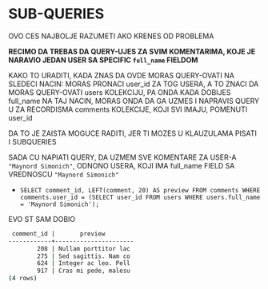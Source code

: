# SUB-QUERIES

OVO CES NAJBOLJE RAZUMETI AKO KRENES OD PROBLEMA

**RECIMO DA TREBAS DA QUERY-UJES ZA SVIM KOMENTARIMA, KOJE JE NARAVIO JEDAN USER SA SPECIFIC `full_name` FIELDOM**

KAKO TO URADITI, KADA ZNAS DA OVDE MORAS QUERY-OVATI NA SLEDECI NACIN: MORAS PRONACI user_id ZA TOG USERA, A  TO ZNACI DA MORAS QUERY-OVATI users KOLEKCIJU, PA ONDA KADA DOBIJES full_name NA TAJ NACIN, MORAS ONDA DA GA UZMES I NAPRAVIS QUERY U ZA RECORDISMA comments KOLEKCIJE, KOJI SVI IMAJU, POMENUTI user_id

DA TO JE ZAISTA MOGUCE RADITI, JER TI MOZES U KLAUZULAMA PISATI I SUBQUERIES

SADA CU NAPIATI QUERY, DA UZMEM SVE KOMENTARE ZA USER-A `"Maynord Simonich"`, ODNONO USERA, KOJI IMA full_name FIELD SA VREDNOSCU `"Maynord Simonich"`

- `SELECT comment_id, LEFT(comment, 20) AS preview FROM comments WHERE comments.user_id = (SELECT user_id FROM users WHERE users.full_name = 'Maynord Simonich');`

EVO ST SAM DOBIO

```zsh
 comment_id |       preview        
------------+----------------------
        208 | Nullam porttitor lac
        275 | Sed sagittis. Nam co
        624 | Integer ac leo. Pell
        917 | Cras mi pede, malesu
(4 rows)
```
